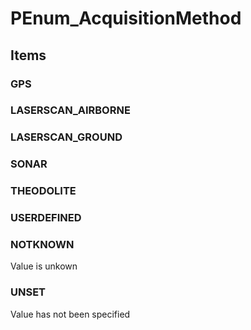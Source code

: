 # PEnum_AcquisitionMethod

## Items

### GPS


### LASERSCAN_AIRBORNE


### LASERSCAN_GROUND


### SONAR


### THEODOLITE


### USERDEFINED


### NOTKNOWN
Value is unkown

### UNSET
Value has not been specified
